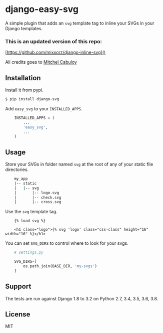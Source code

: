 # django-easy-svg

A simple plugin that adds an ``svg`` template tag to inline your SVGs in your
Django templates.

### This is an updated version of this repo:
[https://github.com/mixxorz/django-inline-svg]()

All credits goes to [Mitchel Cabuloy](https://github.com/mixxorz)

## Installation

Install it from pypi.

```bash
$ pip install django-svg
```

Add ```easy_svg``` to your ```INSTALLED_APPS```.

```python
    INSTALLED_APPS = (
        ...
        'easy_svg',
        ...
    )
```

## Usage

Store your SVGs in folder named ```svg``` at the root of any of your static file
directories.

```bash
    my_app
    |-- static
    |   |-- svg
    |       |-- logo.svg
    |       |-- check.svg
    |       |-- cross.svg
```

Use the ```svg``` template tag.

```django
    {% load svg %}

    <h1 class="logo">{% svg 'logo' class="css-class" height="16" width="16" %}</h1>
```

You can set ```SVG_DIRS``` to control where to look for your svgs.

```python
    # settings.py

    SVG_DIRS=[
        os.path.join(BASE_DIR, 'my-svgs')
    ]
```

## Support

The tests are run against Django 1.8 to 3.2 on Python 2.7, 3.4, 3.5, 3.6, 3.8.

## License

MIT

